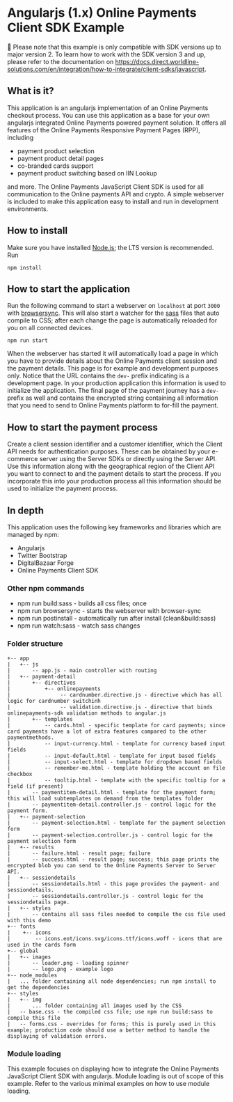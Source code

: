 # Angularjs (1.x) Online Payments Client SDK Example

🚨 Please note that this example is only compatible with SDK versions up to major version 2. 
To learn how to work with the SDK version 3 and up, please refer to the documentation on https://docs.direct.worldline-solutions.com/en/integration/how-to-integrate/client-sdks/javascript.

## What is it?

This application is an angularjs implementation of an Online Payments checkout process. 
You can use this application as a base for your own angularjs integrated Online Payments powered payment solution.
It offers all features of the Online Payments Responsive Payment Pages (RPP), including
* payment product selection
* payment product detail pages
* co-branded cards support
* payment product switching based on IIN Lookup

and more.
The Online Payments JavaScript Client SDK is used for all communication to the Online payments API and crypto. 
A simple webserver is included to make this application easy to install and run in development environments.

## How to install

Make sure you have installed [Node.js](https://nodejs.org/en/); the LTS version is recommended. Run

    npm install

## How to start the application

Run the following command to start a webserver on `localhost` at port `3000` with [browsersync](https://www.browsersync.io/).
This will also start a watcher for the [sass](http://sass-lang.com/) files that auto compile to CSS; after each change the page is automatically reloaded for you on all connected devices.

    npm run start

When the webserver has started it will automatically load a page in which you have to provide details about the Online Payments client session and the payment details. 
This page is for example and development purposes only. Notice that the URL contains the `dev-` prefix indicating is a development page. In your production application this information is used to initialize the application.
The final page of the payment journey has a `dev-` prefix as well and contains the encrypted string containing all information that you need to send to Online Payments platform to for-fill the payment.

## How to start the payment process

Create a client session identifier and a customer identifier, which the Client API needs for authentication purposes.
These can be obtained by your e-commerce server using the Server SDKs or directly using the Server API. 
Use this information along with the geographical region of the Client API you want to connect to and the payment details to start the process.
If you incorporate this into your production process all this information should be used to initialize the payment process.

## In depth

This application uses the following key frameworks and libraries which are managed by npm:
* Angularjs
* Twitter Bootstrap
* DigitalBazaar Forge
* Online Payments Client SDK

### Other npm commands

* npm run build:sass - builds all css files; once
* npm run browsersync - starts the webserver with browser-sync
* npm run postinstall - automatically run after install (clean&build:sass)
* npm run watch:sass - watch sass changes

### Folder structure

```
+-- app
|   +-- js
|       -- app.js - main controller with routing
|   +-- payment-detail
|       +-- directives
|           +-- onlinepayments
|                -- cardnumber.directive.js - directive which has all logic for cardnumber switchinh
|                -- validation.directive.js - directive that binds onlinepayments-sdk validation methods to angular.js
|       +-- templates
|           -- cards.html - specific template for card payments; since card payments have a lot of extra features compared to the other paymentmethods.
|           -- input-currency.html - template for currency based input fields
|           -- input-default.html - template for input based fields
|           -- input-select.html - template for dropdown based fields
|           -- remember-me.html - template holding the account on file checkbox
|           -- tooltip.html - template with the specific tooltip for a field (if present)
|       -- paymentitem-detail.html - template for the payment form; this will load subtemplates on demand from the templates folder
|       -- paymentitem-detail.controller.js - control logic for the payment form.
|   +-- payment-selection
|       -- payment-selection.html - template for the payment selection form
|       -- payment-selection.controller.js - control logic for the payment selection form
|   +-- results
|       -- failure.html - result page; failure
|       -- success.html - result page; success; this page prints the encrypted blob you can send to the Online Payments Server to Server API.
|   +-- sessiondetails
|       -- sessiondetails.html - this page provides the payment- and sessiondetails.
|       -- sessiondetails.controller.js - control logic for the sessiondetails page.
|   +-- styles
|       -- contains all sass files needed to compile the css file used with this demo
+-- fonts
|    +-- icons
|        -- icons.eot/icons.svg/icons.ttf/icons.woff - icons that are used in the cards form
+-- global
|   +-- images
|       -- loader.png - loading spinner
|       -- logo.png - example logo
+-- node_modules
|   ... folder containing all node dependencies; run npm install to get the dependencies
+-- styles
|   +-- img
|       ... folder containing all images used by the CSS
|   -- base.css - the compiled css file; use npm run build:sass to compile this file
|   -- forms.css - overrides for forms; this is purely used in this example; production code should use a better method to handle the displaying of validation errors.
```

### Module loading

This example focuses on displaying how to integrate the Online Payments JavaScript Client SDK with angularjs. Module loading is out of scope of this example.
Refer to the various minimal examples on how to use module loading.
